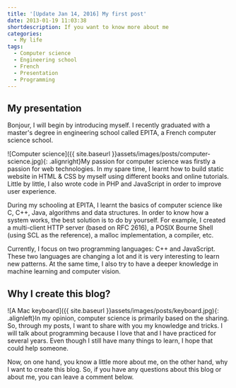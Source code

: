 ```yaml
---
title: '[Update Jan 14, 2016] My first post'
date: 2013-01-19 11:03:38
shortdescription: If you want to know more about me
categories:
  - My life
tags:
  - Computer science
  - Engineering school
  - French
  - Presentation
  - Programming
---
```

## My presentation

Bonjour, I will begin by introducing myself. I recently graduated with a master's degree in engineering school called EPITA, a French computer science school.

![Computer science]({{ site.baseurl }}assets/images/posts/computer-science.jpg){: .alignright}My passion for computer science was firstly a passion for web technologies. In my spare time, I learnt how to build static website in HTML & CSS by myself using different books and online tutorials. Little by little, I also wrote code in PHP and JavaScript in order to improve user experience.

During my schooling at EPITA, I learnt the basics of computer science like C, C++, Java, algorithms and data structures. In order to know how a system works, the best solution is to do by yourself. For example, I created a multi-client HTTP server (based on RFC 2616), a POSIX Bourne Shell (using SCL as the reference), a malloc implementation, a compiler, etc.

Currently, I focus on two programming languages: C++ and JavaScript. These two languages are changing a lot and it is very interesting to learn new patterns. At the same time, I also try to have a deeper knowledge in machine learning and computer vision.

## Why I create this blog?

![A Mac keyboard]({{ site.baseurl }}assets/images/posts/keyboard.jpg){: .alignleft}In my opinion, computer science is primarily based on the sharing. So, through my posts, I want to share with you my knowledge and tricks. I will talk about programming because I love that and I have practiced for several years. Even though I still have many things to learn, I hope that could help someone.

Now, on one hand, you know a little more about me, on the other hand, why I want to create this blog. So, if you have any questions about this blog or about me, you can leave a comment below.
